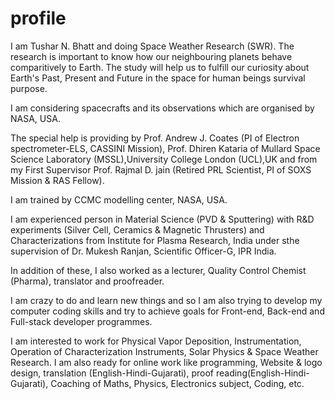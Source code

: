 # profile

I am Tushar N. Bhatt and doing Space Weather Research (SWR). The research is important to know how our neighbouring planets behave comparitively to Earth. The study will help us to fulfill our curiosity about Earth's Past, Present and Future in the space for human beings survival purpose.

I am considering spacecrafts and its observations which are organised by NASA, USA.

The special help is providing by Prof. Andrew J. Coates (PI of Electron spectrometer-ELS, CASSINI Mission), Prof. Dhiren Kataria of Mullard Space Science Laboratory (MSSL),University College London (UCL),UK and from my First Supervisor Prof. Rajmal D. jain (Retired PRL Scientist, PI of SOXS Mission & RAS Fellow).

I am trained by CCMC modelling center, NASA, USA.
    
I am experienced person in Material Science (PVD & Sputtering) with R&D experiments (Silver Cell, Ceramics & Magnetic Thrusters) and Characterizations from Institute for Plasma Research, India under sthe supervision of Dr. Mukesh Ranjan, Scientific Officer-G, IPR India.

In addition of these, I also worked as a lecturer, Quality Control Chemist (Pharma), translator and proofreader.

I am crazy to do and learn new things and so I am also trying to develop my computer coding skills and try to achieve goals for Front-end, Back-end and Full-stack developer programmes. 

I am interested to work for Physical Vapor Deposition, Instrumentation, Operation of Characterization Instruments, Solar Physics & Space Weather Research. I am also ready for online work like programming, Website & logo design, translation (English-Hindi-Gujarati), proof reading(English-Hindi-Gujarati), Coaching of Maths, Physics, Electronics subject, Coding, etc.

<!---
tushar-tb2/tushar-tb2 is a ✨ special ✨ repository because its `README.md` (this file) appears on your GitHub profile.You can click the Preview link to take a look at your changes.
--->
